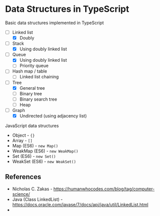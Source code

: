 # Data Structures in TypeScript

Basic data structures implemented in TypeScript

- [ ] Linked list
  - [x] Doubly
- [ ] Stack
  - [x] Using doubly linked list
- [ ] Queue
  - [x] Using doubly linked list
  - [ ] Priority queue
- [ ] Hash map / table
  - [ ] Linked list chaining
- [ ] Tree
  - [x] General tree
  - [ ] Binary tree
  - [ ] Binary search tree
  - [ ] Heap
- [ ] Graph
  - [x] Undirected (using adjacency list)

JavaScript data structures

- Object - `{}`
- Array - `[]`
- Map (ES6) - `new Map()`
- WeakMap (ES6) - `new WeakMap()`
- Set (ES6) - `new Set()`
- WeakSet (ES6) - `new WeakSet()`

## References

* Nicholas C. Zakas - https://humanwhocodes.com/blog/tag/computer-science/
* Java (Class LinkedList) - https://docs.oracle.com/javase/7/docs/api/java/util/LinkedList.html
* 
